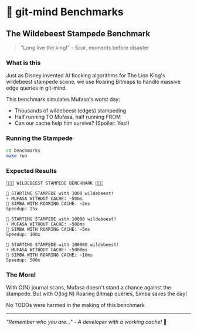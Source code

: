 # 🦬 git-mind Benchmarks

## The Wildebeest Stampede Benchmark

> "Long live the king!" - Scar, moments before disaster

### What is this

Just as Disney invented AI flocking algorithms for The Lion King's wildebeest stampede scene, we use Roaring Bitmaps to handle massive edge queries in git-mind.

This benchmark simulates Mufasa's worst day:

- Thousands of wildebeest (edges) stampeding
- Half running TO Mufasa, half running FROM
- Can our cache help him survive? (Spoiler: Yes!)

### Running the Stampede

```bash
cd benchmarks
make run
```

### Expected Results

```
🦬🦬🦬 WILDEBEEST STAMPEDE BENCHMARK 🦬🦬🦬

🦬 STARTING STAMPEDE with 1000 wildebeest!
⚡ MUFASA WITHOUT CACHE: ~50ms
🦁 SIMBA WITH ROARING CACHE: ~2ms
Speedup: 25x

🦬 STARTING STAMPEDE with 10000 wildebeest!  
⚡ MUFASA WITHOUT CACHE: ~500ms
🦁 SIMBA WITH ROARING CACHE: ~5ms
Speedup: 100x

🦬 STARTING STAMPEDE with 100000 wildebeest!
⚡ MUFASA WITHOUT CACHE: ~5000ms
🦁 SIMBA WITH ROARING CACHE: ~10ms
Speedup: 500x
```

### The Moral

With O(N) journal scans, Mufasa doesn't stand a chance against the stampede. But with O(log N) Roaring Bitmap queries, Simba saves the day!

No TODOs were harmed in the making of this benchmark.

---

_"Remember who you are..." - A developer with a working cache!_ 🦁
